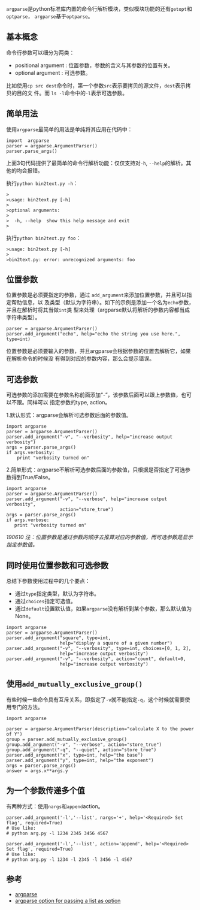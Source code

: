 `argparse`是python标准库内置的命令行解析模块，类似模块功能的还有`getopt`和`optparse`，
`argparse`基于`optparse`。

## 基本概念

命令行参数可以细分为两类：

- positional argument : 位置参数，参数的含义与其参数的位置有关。
- optional argument   : 可选参数。

比如使用`cp src dest`命令时，第一个参数`src`表示要拷贝的源文件，`dest`表示拷贝的目的文
件。而 `ls -l`命令中的`-l`表示可选参数。

## 简单用法

使用`argparse`最简单的用法是单纯将其应用在代码中：

```
import  argparse
parser = argparse.ArgumentParser()
parser.parse_args()
```

上面3句代码提供了最简单的命令行解析功能：仅仅支持对`-h`, `--help`的解析。其他的均会报错。

执行`python bin2text.py -h`：

```
>
>usage: bin2text.py [-h]
>
>optional arguments:
>
>  -h, --help  show this help message and exit
>
```

执行`python bin2text.py foo`：

```
>usage: bin2text.py [-h]
>
>bin2text.py: error: unrecognized arguments: foo
```

## 位置参数

位置参数是必须要指定的参数，通过 `add_argument`来添加位置参数，并且可以指定帮助信息，以
及类型（默认为字符串）。如下的示例是添加一个名为`echo`参数，并且在解析时将其当做`int`类
型来处理（argparse默认将解析的参数内容都当成字符串类型）。

```
parser = argparse.ArgumentParser()
parser.add_argument("echo", help="echo the string you use here.", type=int)
```

位置参数是必须要输入的参数，并且argparse会根据参数的位置去解析它，如果在解析命令的时候没
有得到对应的参数内容，那么会提示错误。

## 可选参数

可选参数的添加需要在参数名称前面添加“-”，该参数后面可以跟上参数值，也可以不跟。同样可以
指定参数的type, action。

1.默认形式：argparse会解析可选参数后面的参数值。

```
import argparse
parser = argparse.ArgumentParser()
parser.add_argument("-v", "--verbosity", help="increase output verbosity")
args = parser.parse_args()
if args.verbosity:
    print "verbosity turned on"
```

2.简单形式：argparse不解析可选参数后面的参数值，只根据是否指定了可选参数得到True/False。

```
import argparse
parser = argparse.ArgumentParser()
parser.add_argument("-v", "--verbose", help="increase output verbosity",
                    action="store_true")
args = parser.parse_args()
if args.verbose:
   print "verbosity turned on"
```

*190610 注：位置参数是通过参数的顺序去推算对应的参数值，而可选参数是显示指定参数值。*

## 同时使用位置参数和可选参数

总结下参数使用过程中的几个要点：

- 通过`type`指定类型，默认为字符串。
- 通过`choices`指定可选值。
- 通过`default`设置默认值，如果`argparse`没有解析到某个参数，那么默认值为None。

```
import argparse
parser = argparse.ArgumentParser()
parser.add_argument("square", type=int,
                    help="display a square of a given number")
parser.add_argument("-v", "--verbosity", type=int, choices=[0, 1, 2],
                    help="increase output verbosity")
parser.add_argument("-v", "--verbosity", action="count", default=0,
                    help="increase output verbosity")                    
```

## 使用`add_mutually_exclusive_group()`

有些时候一些命令具有互斥关系，即指定了`-v`就不能指定`-q`，这个时候就需要使用专门的方法。

```
import argparse

parser = argparse.ArgumentParser(description="calculate X to the power of Y")
group = parser.add_mutually_exclusive_group()
group.add_argument("-v", "--verbose", action="store_true")
group.add_argument("-q", "--quiet", action="store_true")
parser.add_argument("x", type=int, help="the base")
parser.add_argument("y", type=int, help="the exponent")
args = parser.parse_args()
answer = args.x**args.y
```

## 为一个参数传递多个值

有两种方式：使用`nargs`和`append`action。

```
parser.add_argument('-l','--list', nargs='+', help='<Required> Set flag', required=True)
# Use like:
# python arg.py -l 1234 2345 3456 4567

parser.add_argument('-l','--list', action='append', help='<Required> Set flag', required=True)
# Use like:
# python arg.py -l 1234 -l 2345 -l 3456 -l 4567
```

## 参考

- [argparse](https://docs.python.org/2/howto/argparse.html)
- [argparse option for passing a list as option](https://stackoverflow.com/questions/15753701/argparse-option-for-passing-a-list-as-option)
